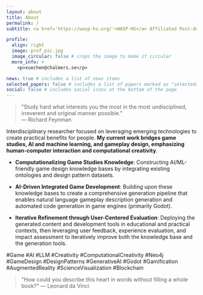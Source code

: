 ```yaml
---
layout: about
title: About
permalink: /
subtitle: <a href='https://wasp-hs.org/'>WASP-HS</a> Affiliated Post-doctoral Fellow @ <a href='https://www.chalmers.se/en/persons/xuechen/'>Chalmers University of Technology <br><br> </a>

profile:
  align: right
  image: prof_pic.jpg
  image_circular: false # crops the image to make it circular
  more_info: >
    <p>xuechen@chalmers.se</p>

news: true # includes a list of news items
selected_papers: false # includes a list of papers marked as "selected={true}"
social: false # includes social icons at the bottom of the page
---
```


> "Study hard what interests you the most in the most undisciplined, irreverent and original manner possible."  
> — Richard Feynman 


Interdisciplinary researcher focused on leveraging emerging technologies to create practical benefits for people. **My current work bridges game studies, AI and machine learning, and gameplay design, emphasizing human-computer interaction and computational creativity**. 

- **Computationalizing Game Studies Knowledge**: Constructing AI/ML-friendly game design knowledge bases by integrating existing ontologies and design pattern datasets. 

- **AI-Driven Integrated Game Development**: Building upon these knowledge bases to create a comprehensive generation pipeline that enables natural language gameplay description generation and automated code generation in game engines (primarily Godot). 

- **Iterative Refinement through User-Centered Evaluation**: Deploying the generated content and development tools in educational and practical contexts, then leveraging user feedback, experience evaluation, and impact assessment to iteratively improve both the knowledge base and the generation tools.


#Game #AI #LLM #Creativity #ComputationalCreativity #Neo4j #GameDesign #DesignPatterns #GenerativeAI #Godot #Gamification #AugmentedReality #ScienceVisualization #Blockchain  


> "How could you describe this heart in words without filling a whole book?"
> — Leonard da Vinci